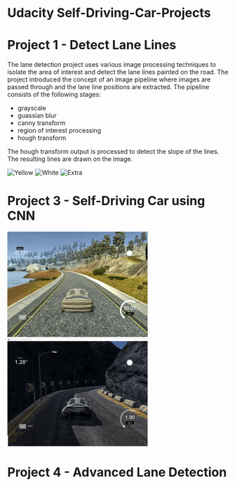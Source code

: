 # Udacity Self-Driving-Car-Projects

# Project 1 - Detect Lane Lines
The lane detection project uses various image processing techniques to isolate the area of interest and 
detect the lane lines painted on the road.  The project introduced the concept of an image pipeline where
images are passed through and the lane line positions are extracted.  The pipeline consists of the following
stages:

* grayscale
* guassian blur
* canny transform
* region of interest processing
* hough transform

The hough transform output is processed to detect the slope of the lines.  The resulting lines are drawn
on the image.

![Yellow](proj1/yellow.gif)
![White](proj1/white.gif)
![Extra](proj1/extra.gif)

# Project 3 - Self-Driving Car using CNN

![Race Track](proj3/racetrack.gif)
![Off Road](proj3/offroad.gif)

# Project 4 - Advanced Lane Detection
